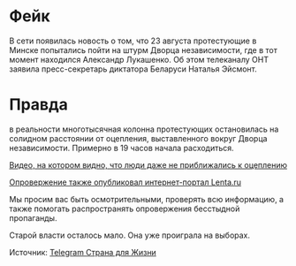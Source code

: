 # Фейк

В сети появилась новость о том, что 23 августа протестующие в Минске попытались пойти на штурм Дворца независимости, где в тот момент находился Александр Лукашенко. Об этом телеканалу ОНТ заявила пресс-секретарь диктатора Беларуси Наталья Эйсмонт. 


# Правда

в реальности многотысячная колонна протестующих остановилась на солидном расстоянии от оцепления, выставленного вокруг Дворца независимости. Примерно в 19 часов начала расходиться.

[Видео, на котором видно, что люди даже не приближались к оцеплению](https://youtu.be/_gePXacF0Fk)

[Опровержение также опубликовал интернет-портал Lenta.ru](https://lenta.ru/news/2020/08/23/sturm/)

Мы просим вас быть осмотрительными, проверять всю информацию, а также помогать распространять опровержения бесстыдной пропаганды.

Старой власти осталось мало. Она уже проиграла на выборах.

Источник: [Telegram Страна для Жизни](https://t.me/strana888_live/1792)
